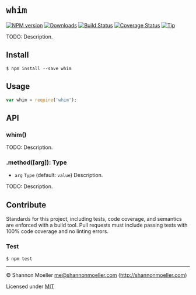 # `whim`

[![NPM version][npm-img]][npm-url] [![Downloads][downloads-img]][npm-url] [![Build Status][travis-img]][travis-url] [![Coverage Status][coveralls-img]][coveralls-url] [![Tip][amazon-img]][amazon-url]

TODO: Description.

## Install

    $ npm install --save whim

## Usage

```js
var whim = require('whim');
```

## API

### whim()

TODO: Description.

### .method([arg]): Type

- `arg` `Type` (default: `value`) Description.

TODO: Description.

## Contribute

Standards for this project, including tests, code coverage, and semantics are enforced with a build tool. Pull requests must include passing tests with 100% code coverage and no linting errors.

### Test

    $ npm test

----

© Shannon Moeller <me@shannonmoeller.com> (http://shannonmoeller.com)

Licensed under [MIT](http://shannonmoeller.com/mit.txt)

[amazon-img]:    https://img.shields.io/badge/tip-jar-yellow.svg?style=flat-square
[amazon-url]:    https://www.amazon.com/gp/registry/wishlist/1VQM9ID04YPC5?sort=universal-price
[coveralls-img]: http://img.shields.io/coveralls/shannonmoeller/whim/master.svg?style=flat-square
[coveralls-url]: https://coveralls.io/r/shannonmoeller/whim
[downloads-img]: http://img.shields.io/npm/dm/whim.svg?style=flat-square
[npm-img]:       http://img.shields.io/npm/v/whim.svg?style=flat-square
[npm-url]:       https://npmjs.org/package/whim
[travis-img]:    http://img.shields.io/travis/shannonmoeller/whim.svg?style=flat-square
[travis-url]:    https://travis-ci.org/shannonmoeller/whim
